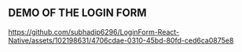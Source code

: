 ## DEMO OF THE LOGIN FORM
https://github.com/subhadip6296/LoginForm-React-Native/assets/102198631/4706cdae-0310-45bd-80fd-ced6ca0875e8
